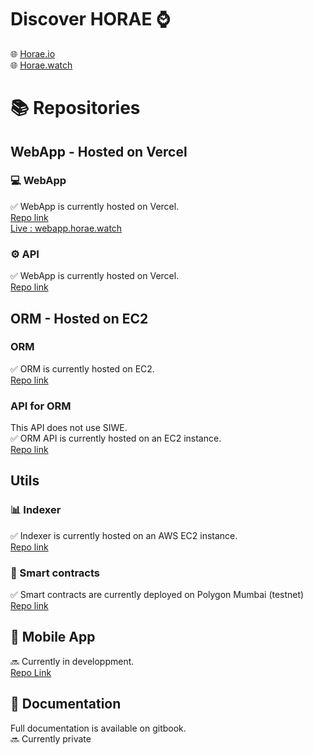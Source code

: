# Discover HORAE ⌚ 
🌐 [Horae.io](https://www.horae.io/)  
🌐 [Horae.watch](https://www.horae.watch/)  


# 📚 Repositories

## WebApp - Hosted on Vercel

### 💻 WebApp  
✅ WebApp is currently hosted on Vercel.  
[Repo link](https://github.com/H0rae/Horae_WebApp)    
[Live : webapp.horae.watch](https://webapp.horae.watch/)  

### ⚙️ API  
✅ WebApp is currently hosted on Vercel.  
[Repo link](https://github.com/H0rae/Horae_API)   

## ORM - Hosted on EC2

### ORM
✅ ORM is currently hosted on EC2.  
[Repo link](https://github.com/H0rae/Horae_ORM)   

### API for ORM
This API does not use SIWE.  
✅ ORM API is currently hosted on an EC2 instance.  
[Repo link](https://github.com/H0rae/Horae_API_No_SIWE)   

## Utils

### 📊 Indexer  
✅ Indexer is currently hosted on an AWS EC2 instance.  
[Repo link](https://github.com/H0rae/Horae_Indexer)    

### 📄 Smart contracts  
✅ Smart contracts are currently deployed on Polygon Mumbai (testnet)  
[Repo link](https://github.com/H0rae/Horae_Smart_Contracts)  

## 📱 Mobile App  
🔜 Currently in developpment.  
[Repo Link](https://github.com/H0rae/Horae_MobileApp)  
  
## 📕 Documentation  
Full documentation is available on gitbook.  
🔜 Currently private



